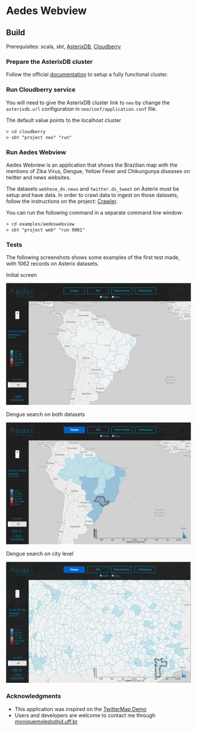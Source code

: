 # Aedes Webview

## Build

Prerequisites: scala, sbt, [AsterixDB](http://asterixdb.apache.org), [Cloudberry](http://cloudberry.ics.uci.edu)

### Prepare the AsterixDB cluster
Follow the official [documentation](https://ci.apache.org/projects/asterixdb/install.html) to setup a fully functional cluster.

### Run Cloudberry service
You will need to give the AsterixDB cluster link to `neo` by change the `asterixdb.url` configuration in `neo/conf/application.conf` file.

The default value points to the localhost cluster
```
> cd cloudberry
> sbt "project neo" "run"
```

### Run Aedes Webview
Aedes Webview is an application that shows the Brazilian map with the mentions of Zika Virus, Dengue, Yellow Fever and Chikungunya diseases on twitter and news websites.

The datasets `webhose_ds.news` and `twitter.ds_tweet` on Asterix must be setup and have data. In order to crawl data to ingest on those datasets, follow the instructions on the project: [Crawler](https://github.com/MoniMoledo/webcrawler).

You can run the following command in a separate command line window:
```
> cd examples/aedeswebview
> sbt "project web" "run 9001"
```

### Tests

The following screenshots shows some examples of the first test made, with 1062 records on Asterix datasets.

Initial screen

![Initial screen](docs/aedeswebview/screen-empty.png?raw=true "Initial screen")

Dengue search on both datasets

![Dengue search on both datasets](docs/aedeswebview/screen-dengue.png?raw=true "Dengue search on both datasets")

Dengue search on city level

![Dengue search on city level](docs/aedeswebview/screen-city.png?raw=true "Dengue search on city level")


### Acknowledgments

* This application was inspired on the [TwitterMap Demo](http://cloudberry.ics.uci.edu/demos/twittermap/)
* Users and developers are welcome to contact me through moniquemoledo@id.uff.br